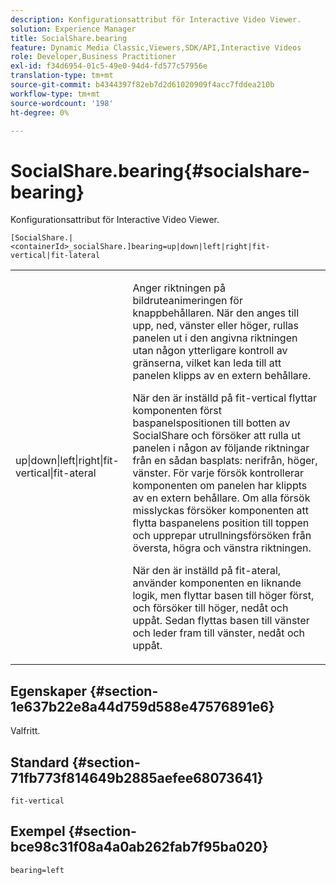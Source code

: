 ```yaml
---
description: Konfigurationsattribut för Interactive Video Viewer.
solution: Experience Manager
title: SocialShare.bearing
feature: Dynamic Media Classic,Viewers,SDK/API,Interactive Videos
role: Developer,Business Practitioner
exl-id: f34d6954-01c5-49e0-94d4-fd577c57956e
translation-type: tm+mt
source-git-commit: b4344397f82eb7d2d61020909f4acc7fddea210b
workflow-type: tm+mt
source-wordcount: '198'
ht-degree: 0%

---
```


# SocialShare.bearing{#socialshare-bearing}

Konfigurationsattribut för Interactive Video Viewer.

`[SocialShare.|<containerId>_socialShare.]bearing=up|down|left|right|fit-vertical|fit-lateral`

<table id="table_441553CD34C94A58A9D7CBF772DEDDB6"> 
 <tbody> 
  <tr> 
   <td colname="col1"> <p> <span class="codeph"> up|down|left|right|fit-vertical|fit-ateral</span> </p> </td> 
   <td colname="col2"> <p> Anger riktningen på bildruteanimeringen för knappbehållaren. När den anges till <span class="codeph"> upp</span>, <span class="codeph"> ned</span>, <span class="codeph"> vänster</span> eller <span class="codeph"> höger</span>, rullas panelen ut i den angivna riktningen utan någon ytterligare kontroll av gränserna, vilket kan leda till att panelen klipps av en extern behållare. </p> <p>När den är inställd på <span class="codeph"> fit-vertical</span> flyttar komponenten först baspanelspositionen till botten av SocialShare och försöker att rulla ut panelen i någon av följande riktningar från en sådan basplats: nerifrån, höger, vänster. För varje försök kontrollerar komponenten om panelen har klippts av en extern behållare. Om alla försök misslyckas försöker komponenten att flytta baspanelens position till toppen och upprepar utrullningsförsöken från översta, högra och vänstra riktningen. </p> <p>När den är inställd på <span class="codeph"> fit-ateral</span>, använder komponenten en liknande logik, men flyttar basen till höger först, och försöker till höger, nedåt och uppåt. Sedan flyttas basen till vänster och leder fram till vänster, nedåt och uppåt. </p> </td> 
  </tr> 
 </tbody> 
</table>

## Egenskaper {#section-1e637b22e8a44d759d588e47576891e6}

Valfritt.

## Standard {#section-71fb773f814649b2885aefee68073641}

`fit-vertical`

## Exempel {#section-bce98c31f08a4a0ab262fab7f95ba020}

```
bearing=left
```

